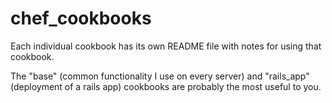 chef_cookbooks
==============

Each individual cookbook has its own README file with notes for using that cookbook.

The "base" (common functionality I use on every server) and "rails_app" (deployment of a rails app) cookbooks are probably the most useful to you.
